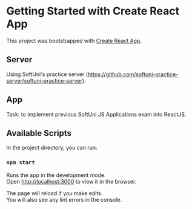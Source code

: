 # Getting Started with Create React App

This project was bootstrapped with [Create React App](https://github.com/facebook/create-react-app).

## Server

Using SoftUni's practice server (https://github.com/softuni-practice-server/softuni-practice-server).

## App

Task: to implement previous SoftUni JS Applications exam into ReactJS.

## Available Scripts

In the project directory, you can run:

### `npm start`

Runs the app in the development mode.\
Open [http://localhost:3000](http://localhost:3000) to view it in the browser.

The page will reload if you make edits.\
You will also see any lint errors in the console.
